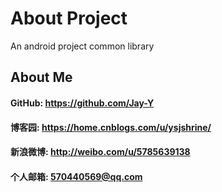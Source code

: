 # About Project

An android project common library


## About Me

#### GitHub: https://github.com/Jay-Y

#### 博客园: https://home.cnblogs.com/u/ysjshrine/

#### 新浪微博: http://weibo.com/u/5785639138

#### 个人邮箱: 570440569@qq.com
